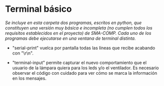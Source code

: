 # Terminal básico

_Se incluye en esta carpeta dos programas, escritos en python, que constituyen una versión muy básica e incompleta (no cumplen todos los requisitos establecidos en el proyecto) de SMA-COMP.
Cada uno de los programas debe ejecutarse en una ventana de terminal distinta._

- "serial-print" vuelca por pantalla todas las líneas que recibe acabando con "\r\n".

- "terminal-input" permite capturar el nuevo comportamiento que el usuario de la lámpara quiera para los leds y/o el ventilador. Es necesario observar el código con cuidado para ver cómo se marca la información en los mensajes.
